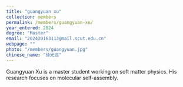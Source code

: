 ```yaml
---
title: "guangyuan xu"
collection: members
permalink: /members/guangyuan-xu/
year_entered: 2024
degree: "Master"
email: "202420163113@mail.scut.edu.cn"
webpage: ""
photo: "/members/guangyuan.jpg"
chinese_name: "徐光远"
---
```

Guangyuan Xu is a master student working on soft matter physics. His research focuses on molecular self-assembly.